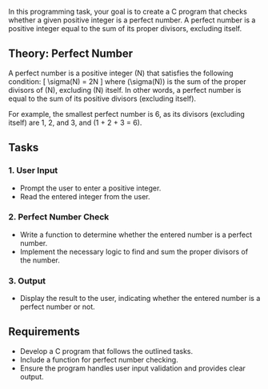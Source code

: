 In this programming task, your goal is to create a C program that checks whether a given positive integer is a perfect number. A perfect number is a positive integer equal to the sum of its proper divisors, excluding itself.

## Theory: Perfect Number
A perfect number is a positive integer \(N\) that satisfies the following condition:
\[ \sigma(N) = 2N \]
where \(\sigma(N)\) is the sum of the proper divisors of \(N\), excluding \(N\) itself. In other words, a perfect number is equal to the sum of its positive divisors (excluding itself).

For example, the smallest perfect number is 6, as its divisors (excluding itself) are 1, 2, and 3, and \(1 + 2 + 3 = 6\).

## Tasks

### 1. User Input
   - Prompt the user to enter a positive integer.
   - Read the entered integer from the user.

### 2. Perfect Number Check
   - Write a function to determine whether the entered number is a perfect number.
   - Implement the necessary logic to find and sum the proper divisors of the number.

### 3. Output
   - Display the result to the user, indicating whether the entered number is a perfect number or not.

## Requirements
- Develop a C program that follows the outlined tasks.
- Include a function for perfect number checking.
- Ensure the program handles user input validation and provides clear output.
